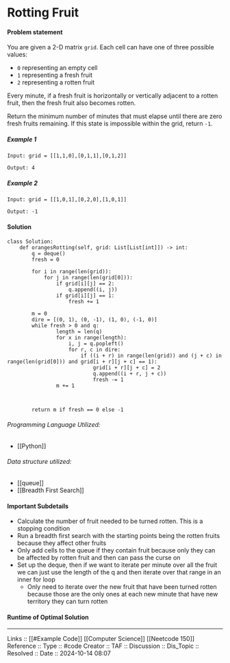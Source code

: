 # Rotting Fruit

#### Problem statement

You are given a 2-D matrix `grid`. Each cell can have one of three possible values:

- `0` representing an empty cell
- `1` representing a fresh fruit
- `2` representing a rotten fruit

Every minute, if a fresh fruit is horizontally or vertically adjacent to a rotten fruit, then the fresh fruit also becomes rotten.

Return the minimum number of minutes that must elapse until there are zero fresh fruits remaining. If this state is impossible within the grid, return `-1`.
##### Example 1
```
Input: grid = [[1,1,0],[0,1,1],[0,1,2]]

Output: 4
```
##### Example 2
```
Input: grid = [[1,0,1],[0,2,0],[1,0,1]]

Output: -1
```
#### Solution
```
class Solution:
    def orangesRotting(self, grid: List[List[int]]) -> int:
        q = deque()
        fresh = 0

        for i in range(len(grid)):
            for j in range(len(grid[0])):
                if grid[i][j] == 2:
                    q.append((i, j))
                if grid[i][j] == 1:
                    fresh += 1

        m = 0
        dire = [(0, 1), (0, -1), (1, 0), (-1, 0)]
        while fresh > 0 and q:
                length = len(q)
                for x in range(length):
                    i, j = q.popleft()
                    for r, c in dire:
                        if ((i + r) in range(len(grid)) and (j + c) in range(len(grid[0])) and grid[i + r][j + c] == 1):
                            grid[i + r][j + c] = 2
                            q.append((i + r, j + c))
                            fresh -= 1
                m += 1

  

        return m if fresh == 0 else -1
```

###### Programming Language Utilized:

- [[Python]]
###### Data structure utilized:

- [[queue]]
- [[Breadth First Search]]
#### Important Subdetails

- Calculate the number of fruit needed to be turned rotten. This is a stopping condition
- Run a breadth first search with the starting points being the rotten fruits because they affect other fruits
- Only add cells to the queue if they contain fruit because only they can be affected by rotten fruit and then can pass the curse on
- Set up the deque, then if we want to iterate per minute over all the fruit we can just use the length of the q and then iterate over that range in an inner for loop
	- Only need to iterate over the new fruit that have been turned rotten because those are the only ones at each new minute that have new territory they can turn rotten
#### Runtime of Optimal Solution
---
Links :: [[#Example Code]] [[Computer Science]] [[Neetcode 150]]
Reference ::
Type :: #code
Creator ::
TAF ::
Discussion ::
Dis_Topic :: 
Resolved ::
Date :: 2024-10-14 08:07

